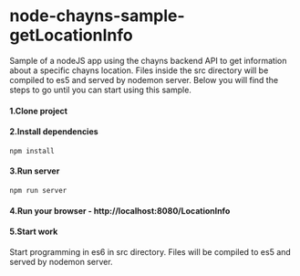 # node-chayns-sample-getLocationInfo
Sample of a nodeJS app using the chayns backend API to get information about a specific chayns location. 
Files inside the src directory will be compiled to es5 and served by nodemon server.
Below you will find the steps to go until you can start using this sample.

#### 1.Clone project

#### 2.Install dependencies
```
npm install
```
#### 3.Run server

```
npm run server
```
#### 4.Run your browser - http://localhost:8080/LocationInfo

#### 5.Start work

Start programming in es6 in src directory. Files will be compiled to es5 and served by nodemon server.
